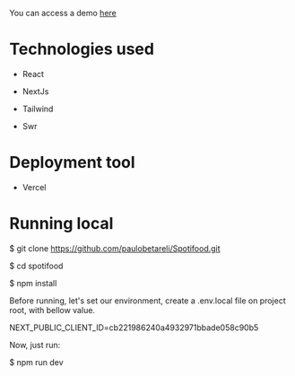 You can access a demo [here](https://myspotifood.vercel.app/)

# Technologies used
* React

* NextJs

* Tailwind

* Swr

#  Deployment tool

* Vercel

# Running local

$ git clone https://github.com/paulobetareli/Spotifood.git

$ cd spotifood

$ npm install

Before running, let's set our environment, create a .env.local file on project root, with bellow value.

NEXT_PUBLIC_CLIENT_ID=cb221986240a4932971bbade058c90b5

Now, just run:

$ npm run dev
